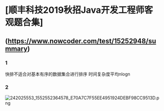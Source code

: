# [顺丰科技2019秋招Java开发工程师客观题合集]
## (https://www.nowcoder.com/test/15252948/summary)

### 1
快排不适合对基本有序的数据集合进行排序
时间复杂度平均nlogn
### 2
![242025553_1552552364578_E70A7C7F55EE4951924DEBF98CC9513D.png](0)

